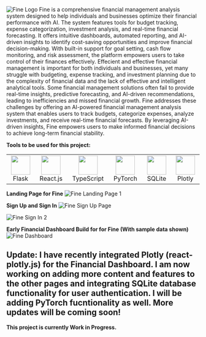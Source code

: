 ![Fine Logo](https://github.com/user-attachments/assets/d65eaa48-93fc-4941-a434-a74f9f707d93)
Fine is a comprehensive financial management analysis system designed to help individuals and businesses optimize their financial performance with AI. The system features tools for budget tracking, expense categorization, investment analysis, and real-time financial forecasting. It offers intuitive dashboards, automated reporting, and AI-driven insights to identify cost-saving opportunities and improve financial decision-making. With built-in support for goal setting, cash flow monitoring, and risk assessment, the platform empowers users to take control of their finances effectively. Effecient and effective financial management is important for both individuals and businesses, yet many struggle with budgeting, expense tracking, and investment planning due to the complexity of financial data and the lack of effective and intelligent analytical tools. Some financial management solutions often fail to provide real-time insights, predictive forecasting, and AI-driven recommendations, leading to inefficiencies and missed financial growth. Fine addresses these challenges by offering an AI-powered financial management analysis system that enables users to track budgets, categorize expenses, analyze investments, and receive real-time financial forecasts. By leveraging AI-driven insights, Fine empowers users to make informed financial decisions to achieve long-term financial stability.

**Tools to be used for this project:**
<table>
  <tr>
    <td align="center"><img src="https://cdn.jsdelivr.net/gh/devicons/devicon@latest/icons/flask/flask-original.svg" width="50">Flask</td>
    <td align="center"><img src="https://cdn.jsdelivr.net/gh/devicons/devicon@latest/icons/react/react-original.svg" width="50">React.js</td>
    <td align="center"><img src="https://cdn.jsdelivr.net/gh/devicons/devicon@latest/icons/typescript/typescript-original.svg" width="50">TypeScript</td>
    <td align="center"><img src="https://cdn.jsdelivr.net/gh/devicons/devicon@latest/icons/pytorch/pytorch-original.svg" width="50">PyTorch</td>
    <td align="center"><img src="https://cdn.jsdelivr.net/gh/devicons/devicon@latest/icons/sqlite/sqlite-original.svg" width="50">SQLite</td>
    <td align="center"><img src="https://cdn.jsdelivr.net/gh/devicons/devicon@latest/icons/plotly/plotly-original.svg" width="50">Plotly</td>
  </tr>
</table>

**Landing Page for Fine**
![Fine Landing Page 1](https://github.com/user-attachments/assets/36d7cdce-e354-4113-b03a-6df69e9411a4)

**Sign Up and Sign In**
![Fine Sign Up Page](https://github.com/user-attachments/assets/0000f288-35ab-4dc8-b3d6-d7f9e5f03056)

![Fine Sign In 2](https://github.com/user-attachments/assets/7455e552-983f-4876-b6c5-8ea8eb25006d)

**Early Financial Dashboard Build for for Fine (With sample data shown)**
![Fine Dashboard](https://github.com/user-attachments/assets/ec29612e-922d-427a-a6e5-c86ed0ade859)

Update: I have recently integrated Plotly (react-plotly.js) for the Financial Dashboard. I am now working on adding more content and features to the other pages and integrating SQLite database functionality for user authentication. I will be adding PyTorch fucntionality as well. More updates will be coming soon!
----------------------------------------------------------------------------
**This project is currently Work in Progress.**

